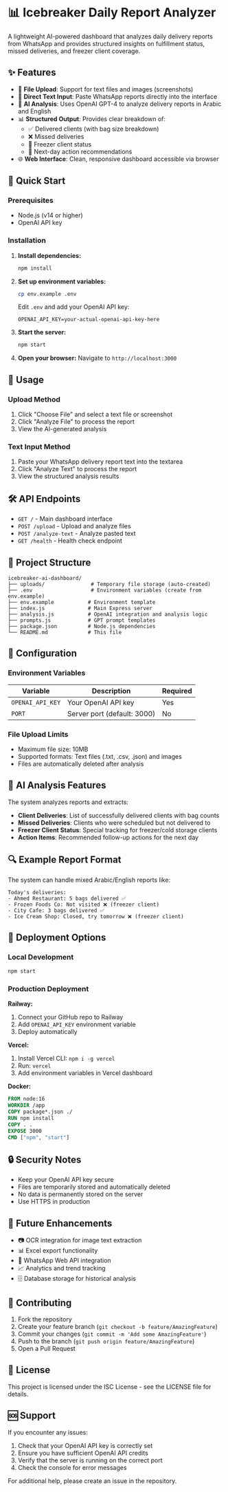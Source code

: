 # 📊 Icebreaker Daily Report Analyzer

A lightweight AI-powered dashboard that analyzes daily delivery reports from WhatsApp and provides structured insights on fulfillment status, missed deliveries, and freezer client coverage.

## ✨ Features

- 📁 **File Upload**: Support for text files and images (screenshots)
- 📝 **Direct Text Input**: Paste WhatsApp reports directly into the interface
- 🤖 **AI Analysis**: Uses OpenAI GPT-4 to analyze delivery reports in Arabic and English
- 📊 **Structured Output**: Provides clear breakdown of:
  - ✅ Delivered clients (with bag size breakdown)
  - ❌ Missed deliveries
  - 🧊 Freezer client status
  - 🔁 Next-day action recommendations
- 🌐 **Web Interface**: Clean, responsive dashboard accessible via browser

## 🚀 Quick Start

### Prerequisites

- Node.js (v14 or higher)
- OpenAI API key

### Installation

1. **Install dependencies:**
   ```bash
   npm install
   ```

2. **Set up environment variables:**
   ```bash
   cp env.example .env
   ```
   Edit `.env` and add your OpenAI API key:
   ```env
   OPENAI_API_KEY=your-actual-openai-api-key-here
   ```

3. **Start the server:**
   ```bash
   npm start
   ```

4. **Open your browser:**
   Navigate to `http://localhost:3000`

## 📖 Usage

### Upload Method
1. Click "Choose File" and select a text file or screenshot
2. Click "Analyze File" to process the report
3. View the AI-generated analysis

### Text Input Method
1. Paste your WhatsApp delivery report text into the textarea
2. Click "Analyze Text" to process the report
3. View the structured analysis results

## 🛠️ API Endpoints

- `GET /` - Main dashboard interface
- `POST /upload` - Upload and analyze files
- `POST /analyze-text` - Analyze pasted text
- `GET /health` - Health check endpoint

## 📁 Project Structure

```
icebreaker-ai-dashboard/
├── uploads/               # Temporary file storage (auto-created)
├── .env                   # Environment variables (create from env.example)
├── env.example           # Environment template
├── index.js              # Main Express server
├── analysis.js           # OpenAI integration and analysis logic
├── prompts.js            # GPT prompt templates
├── package.json          # Node.js dependencies
└── README.md             # This file
```

## 🔧 Configuration

### Environment Variables

| Variable | Description | Required |
|----------|-------------|----------|
| `OPENAI_API_KEY` | Your OpenAI API key | Yes |
| `PORT` | Server port (default: 3000) | No |

### File Upload Limits

- Maximum file size: 10MB
- Supported formats: Text files (.txt, .csv, .json) and images
- Files are automatically deleted after analysis

## 🤖 AI Analysis Features

The system analyzes reports and extracts:

- **Client Deliveries**: List of successfully delivered clients with bag counts
- **Missed Deliveries**: Clients who were scheduled but not delivered to
- **Freezer Client Status**: Special tracking for freezer/cold storage clients
- **Action Items**: Recommended follow-up actions for the next day

## 🔍 Example Report Format

The system can handle mixed Arabic/English reports like:

```
Today's deliveries:
- Ahmed Restaurant: 5 bags delivered ✅
- Frozen Foods Co: Not visited ❌ (freezer client)
- City Cafe: 3 bags delivered ✅
- Ice Cream Shop: Closed, try tomorrow ❌ (freezer client)
```

## 🚀 Deployment Options

### Local Development
```bash
npm start
```

### Production Deployment

**Railway:**
1. Connect your GitHub repo to Railway
2. Add `OPENAI_API_KEY` environment variable
3. Deploy automatically

**Vercel:**
1. Install Vercel CLI: `npm i -g vercel`
2. Run: `vercel`
3. Add environment variables in Vercel dashboard

**Docker:**
```dockerfile
FROM node:16
WORKDIR /app
COPY package*.json ./
RUN npm install
COPY . .
EXPOSE 3000
CMD ["npm", "start"]
```

## 🔒 Security Notes

- Keep your OpenAI API key secure
- Files are temporarily stored and automatically deleted
- No data is permanently stored on the server
- Use HTTPS in production

## 🔮 Future Enhancements

- 📷 OCR integration for image text extraction
- 📊 Excel export functionality
- 🔗 WhatsApp Web API integration
- 📈 Analytics and trend tracking
- 🗄️ Database storage for historical analysis

## 🤝 Contributing

1. Fork the repository
2. Create your feature branch (`git checkout -b feature/AmazingFeature`)
3. Commit your changes (`git commit -m 'Add some AmazingFeature'`)
4. Push to the branch (`git push origin feature/AmazingFeature`)
5. Open a Pull Request

## 📝 License

This project is licensed under the ISC License - see the LICENSE file for details.

## 🆘 Support

If you encounter any issues:

1. Check that your OpenAI API key is correctly set
2. Ensure you have sufficient OpenAI API credits
3. Verify that the server is running on the correct port
4. Check the console for error messages

For additional help, please create an issue in the repository. 